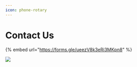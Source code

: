 ```yaml
---
icon: phone-rotary
---
```


# Contact Us

{% embed url="https://forms.gle/ueezV8k3eRi3MKpn8" %}

![](../.gitbook/assets/95602817-1680f900-0a73-11eb-967d-9e04b7ccb82c.gif)
